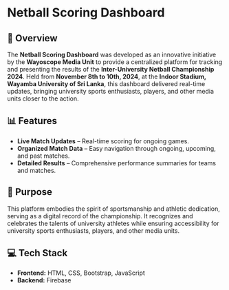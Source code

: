# Netball Scoring Dashboard

## 📌 Overview
The **Netball Scoring Dashboard** was developed as an innovative initiative by the **Wayoscope Media Unit** to provide a centralized platform for tracking and presenting the results of the **Inter-University Netball Championship 2024**. Held from **November 8th to 10th, 2024**, at the **Indoor Stadium, Wayamba University of Sri Lanka**, this dashboard delivered real-time updates, bringing university sports enthusiasts, players, and other media units closer to the action.

## 📊 Features
- **Live Match Updates** – Real-time scoring for ongoing games.
- **Organized Match Data** – Easy navigation through ongoing, upcoming, and past matches.
- **Detailed Results** – Comprehensive performance summaries for teams and matches.

## 🎯 Purpose
This platform embodies the spirit of sportsmanship and athletic dedication, serving as a digital record of the championship. It recognizes and celebrates the talents of university athletes while ensuring accessibility for university sports enthusiasts, players, and other media units.

## 💻 Tech Stack
- **Frontend:** HTML, CSS, Bootstrap, JavaScript
- **Backend:** Firebase
